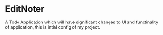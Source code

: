 # EditNoter
A Todo Application which will have significant changes to UI and functinality of application, this is intial config of my project.
